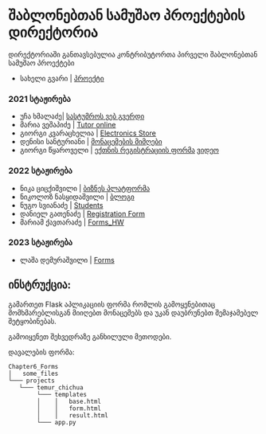 # შაბლონებთან სამუშაო პროექტების დირექტორია

დირექტორიაში განთავსებულია კონტრიბუტორთა პირველი შაბლონებთან სამუშაო პროექტები

- სახელი გვარი | [პროექტი](/მისამართი)
### 2021 სტაჟირება
- უჩა ხმალაძე| [სასტუმროს ვებ გვერდი](/Chapter6_Forms/Projects/ucha_khmaladze)
- მარია ვეშაპიძე | [Tutor online](/Chapter6_Forms/Projects/maria_veshapidze/app.py)
- გიორგი კვარაცხელია | [Electronics Store](/Chapter6_Forms/Projects/Giorgi_Kvaratskhelia/app.py)
- დენისი სანტურიანი | [მონაცემების მიმღები](/Chapter6_Forms/Projects/denis_santuryan/app.py)
- გიორგი წყაროველი | [ექთნის რეგისტრაციის ფორმა](/Chapter6_Forms/Projects/giorgi_tskaroveli) [ვიდეო](https://drive.google.com/file/d/13r3tCPpe4lXptuDzpn-fSxEil1aSQhbY/view?usp=sharing)
### 2022 სტაჟირება
- ნიკა ციცქიშვილი | [ბიზნეს პლატფორმა](/Chapter6_Forms/Projects/nika_tsitskishvili/app.py)
- ნიკოლოზ ნასყიდაშვილი | [ბლოგი](/Chapter6_Forms/Projects/Nikoloz_Naskidashvili)
- ნუგო სვიანაძე | [Students](/Chapter6_Forms/Projects/Nugo_svianadze)
- დანიელ გათენაძე | [Registration Form](/Chapter6_Forms/Projects/daniel_gatenadze/project.py)
- მარიამ ქავთარაძე | [Forms_HW](/Chapter6_Forms/Projects/mariam_kavtaradze)
### 2023 სტაჟირება
- ლაშა დემურაშვილი | [Forms](/Chapter6_Forms/Projects/Lasha_Demurashvili)

## ინსტრუქცია:

გამართეთ Flask აპლიკაციის ფორმა რომლის გამოყენებითაც მომხმარებლისგან მიიღებთ მონაცემებს და უკან დაუბრუნებთ შემაჯამებელ შეტყობინებას.

გამოიყენეთ შეხვედრაზე განხილული მეთოდები.

დავალების ფორმა:
```
Chapter6_Forms
│   some_files
└─── projects
   └─── temur_chichua
        └─── templates
        │    │   base.html
        │    │   form.html
        │    │   result.html
        └─── app.py
```
